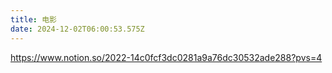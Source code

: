 ```yaml
---
title: 电影
date: 2024-12-02T06:00:53.575Z
---
```


https://www.notion.so/2022-14c0fcf3dc0281a9a76dc30532ade288?pvs=4